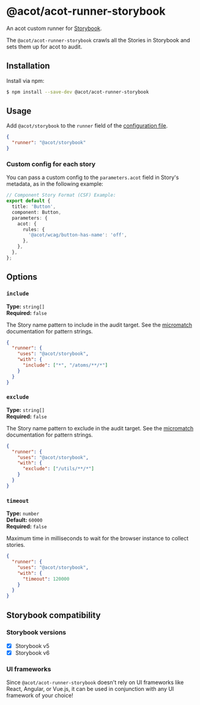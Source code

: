 # @acot/acot-runner-storybook

An acot custom runner for [Storybook](https://github.com/storybookjs/storybook).

The `@acot/acot-runner-storybook` crawls all the Stories in Storybook and sets them up for acot to audit.

## Installation

Install via npm:

```bash
$ npm install --save-dev @acot/acot-runner-storybook
```

## Usage

Add `@acot/storybook` to the `runner` field of the [configuration file](../../docs/configuration.md).

```json
{
  "runner": "@acot/storybook"
}
```

### Custom config for each story

You can pass a custom config to the `parameters.acot` field in Story's metadata, as in the following example:

```typescript
// Component Story Format (CSF) Example:
export default {
  title: 'Button',
  component: Button,
  parameters: {
    acot: {
      rules: {
        '@acot/wcag/button-has-name': 'off',
      },
    },
  },
};
```

## Options

### `include`

**Type:** `string[]`  
**Required:** `false`

The Story name pattern to include in the audit target. See the [micromatch][mm] documentation for pattern strings.

```json
{
  "runner": {
    "uses": "@acot/storybook",
    "with": {
      "include": ["*", "/atoms/**/*"]
    }
  }
}
```

### `exclude`

**Type:** `string[]`  
**Required:** `false`

The Story name pattern to exclude in the audit target. See the [micromatch][mm] documentation for pattern strings.

```json
{
  "runner": {
    "uses": "@acot/storybook",
    "with": {
      "exclude": ["/utils/**/*"]
    }
  }
}
```

### `timeout`

**Type:** `number`  
**Default:** `60000`  
**Required:** `false`

Maximum time in milliseconds to wait for the browser instance to collect stories.

```json
{
  "runner": {
    "uses": "@acot/storybook",
    "with": {
      "timeout": 120000
    }
  }
}
```

## Storybook compatibility

### Storybook versions

- [x] Storybook v5
- [x] Storybook v6

### UI frameworks

Since `@acot/acot-runner-storybook` doesn't rely on UI frameworks like React, Angular, or Vue.js, it can be used in conjunction with any UI framework of your choice!

[mm]: https://github.com/micromatch/micromatch
